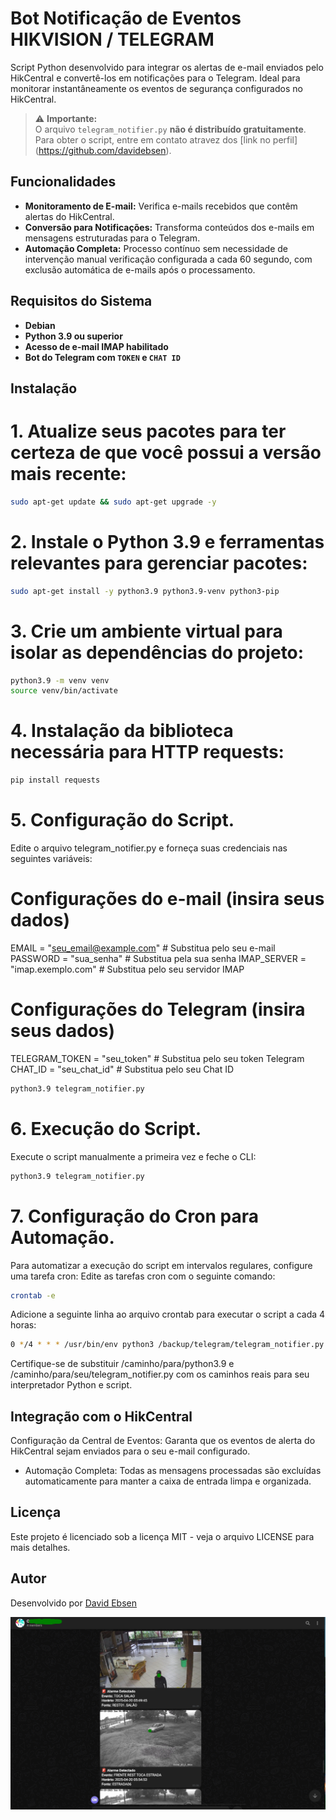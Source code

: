 # Bot Notificação de Eventos HIKVISION / TELEGRAM

Script Python desenvolvido para integrar os alertas de e-mail enviados pelo HikCentral e convertê-los em notificações para o Telegram. 
Ideal para monitorar instantâneamente os eventos de segurança configurados no HikCentral.

> ⚠️ **Importante:**  
> O arquivo `telegram_notifier.py` **não é distribuído gratuitamente**.  
> Para obter o script, entre em contato atravez dos [link no perfil] (https://github.com/davidebsen).

## Funcionalidades

- **Monitoramento de E-mail:** Verifica e-mails recebidos que contêm alertas do HikCentral.
- **Conversão para Notificações:** Transforma conteúdos dos e-mails em mensagens estruturadas para o Telegram.
- **Automação Completa:** Processo contínuo sem necessidade de intervenção manual verificação configurada a cada 60 segundo, com exclusão automática de e-mails após o processamento.

## Requisitos do Sistema
- **Debian**
- **Python 3.9 ou superior**
- **Acesso de e-mail IMAP habilitado**
- **Bot do Telegram com `TOKEN` e `CHAT ID`**

## Instalação

# 1. Atualize seus pacotes para ter certeza de que você possui a versão mais recente:

```bash
sudo apt-get update && sudo apt-get upgrade -y
```

# 2. Instale o Python 3.9 e ferramentas relevantes para gerenciar pacotes:

```bash
sudo apt-get install -y python3.9 python3.9-venv python3-pip
```

# 3. Crie um ambiente virtual para isolar as dependências do projeto:

```bash
python3.9 -m venv venv
source venv/bin/activate
```

# 4. Instalação da biblioteca necessária para HTTP requests:

```bash
pip install requests
```

# 5. Configuração do Script.
Edite o arquivo telegram_notifier.py e forneça suas credenciais nas seguintes variáveis:

# Configurações do e-mail (insira seus dados)
EMAIL = "seu_email@example.com"        # Substitua pelo seu e-mail
PASSWORD = "sua_senha"                 # Substitua pela sua senha
IMAP_SERVER = "imap.exemplo.com"       # Substitua pelo seu servidor IMAP

# Configurações do Telegram (insira seus dados)
TELEGRAM_TOKEN = "seu_token"           # Substitua pelo seu token Telegram
CHAT_ID = "seu_chat_id"                # Substitua pelo seu Chat ID

```bash
python3.9 telegram_notifier.py
```


# 6. Execução do Script.
Execute o script manualmente a primeira vez e feche o CLI:

```bash
python3.9 telegram_notifier.py
```
# 7. Configuração do Cron para Automação.

Para automatizar a execução do script em intervalos regulares, configure uma tarefa cron:
Edite as tarefas cron com o seguinte comando:

```bash
crontab -e
```
Adicione a seguinte linha ao arquivo crontab para executar o script a cada 4 horas:

```bash
0 */4 * * * /usr/bin/env python3 /backup/telegram/telegram_notifier.py >> /backup/telegram/telegram_cron_log.txt 2>&1
```
Certifique-se de substituir /caminho/para/python3.9 e /caminho/para/seu/telegram_notifier.py com os caminhos reais para seu interpretador Python e script.

## Integração com o HikCentral
Configuração da Central de Eventos: Garanta que os eventos de alerta do HikCentral sejam enviados para o seu e-mail configurado.

- Automação Completa: Todas as mensagens processadas são excluídas automaticamente para manter a caixa de entrada limpa e organizada.

## Licença
Este projeto é licenciado sob a licença MIT - veja o arquivo LICENSE para mais detalhes.

## Autor
Desenvolvido por [David Ebsen](https://www.linkedin.com/in/david-ebsen/)

![Descrição da Imagem](modelo.png)
